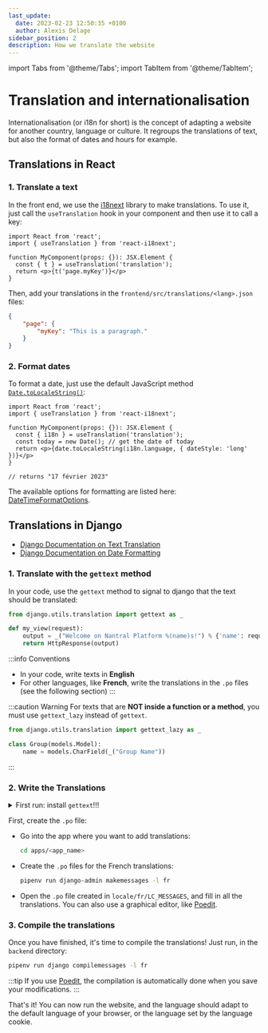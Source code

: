 ```yaml
---
last_update:
  date: 2023-02-23 12:50:35 +0100
  author: Alexis Delage
sidebar_position: 2
description: How we translate the website
---
```


import Tabs from '@theme/Tabs';
import TabItem from '@theme/TabItem';

# Translation and internationalisation

Internationalisation (or i18n for short) is the concept of adapting a website
for another country, language or culture. It regroups the translations of text,
but also the format of dates and hours for example.

## Translations in React

### 1. Translate a text

In the front end, we use the [i18next](https://react.i18next.com/) library to make translations.
To use it, just call the `useTranslation` hook in your component and then use it to call a key:
```tsx
import React from 'react';
import { useTranslation } from 'react-i18next';

function MyComponent(props: {}): JSX.Element {
  const { t } = useTranslation('translation');
  return <p>{t('page.myKey')}</p>
}
```

Then, add your translations in the `frontend/src/translations/<lang>.json` files:
```json
{
    "page": {
        "myKey": "This is a paragraph."
    }
}
```

### 2. Format dates

To format a date, just use the default JavaScript method [`Date.toLocaleString()`](https://developer.mozilla.org/en-US/docs/Web/JavaScript/Reference/Global_Objects/Date/toLocaleString):
```tsx
import React from 'react';
import { useTranslation } from 'react-i18next';

function MyComponent(props: {}): JSX.Element {
  const { i18n } = useTranslation('translation');
  const today = new Date(); // get the date of today
  return <p>{date.toLocaleString(i18n.language, { dateStyle: 'long' })}</p>
}

// returns "17 février 2023"
```

The available options for formatting are listed here:
[DateTimeFormatOptions](https://developer.mozilla.org/en-US/docs/Web/JavaScript/Reference/Global_Objects/Intl/DateTimeFormat/DateTimeFormat#options).

## Translations in Django

* [Django Documentation on Text Translation](https://docs.djangoproject.com/en/4.1/topics/i18n/translation/)
* [Django Documentation on Date Formatting](https://docs.djangoproject.com/en/4.1/topics/i18n/formatting/)

### 1. Translate with the `gettext` method

In your code, use the `gettext` method to signal to django that the text should
be translated:

```python
from django.utils.translation import gettext as _

def my_view(request):
    output = _("Welcome on Nantral Platform %(name)s!") % {'name': request.user.first_name}
    return HttpResponse(output)
```

:::info Conventions
* In your code, write texts in **English**
* For other languages, like **French**, write the translations in the `.po` files
    (see the following section)
:::

:::caution Warning
For texts that are **NOT inside a function or a method**, you must use 
`gettext_lazy` instead of `gettext`.

```python
from django.utils.translation import gettext_lazy as _

class Group(models.Model):
    name = models.CharField(_("Group Name"))
```
:::

### 2. Write the Translations

<details>
<summary>First run: install <code>gettext</code>!!!</summary>

To use the django commands for translations, you have to install the `gettext` program.

<Tabs groupId="os">
<TabItem value="win" label="Windows">

The `gettext` utility is not really supported on Windows. You can refer to the
[django documentation](https://docs.djangoproject.com/en/4.1/topics/i18n/translation/#gettext-on-windows),
which proposes some alternatives. However, we strongly recommend you to use
[WSL](https://learn.microsoft.com/windows/wsl/install) instead, so as to run
*Nantral Platform* in a Linux machine (in your Windows).

</TabItem>
<TabItem value="mac" label="MacOS">

Run this command:
```bash
brew install gettext
```

</TabItem>
<TabItem value="lin" label="Linux">

Run these commands:
```bash
sudo apt-get update
sudo apt-get install gettext
```

</TabItem>
</Tabs>
</details>

First, create the `.po` file:
* Go into the app where you want to add translations:
    ```bash
    cd apps/<app_name>
    ```
* Create the `.po` files for the French translations:
    ```bash
    pipenv run django-admin makemessages -l fr
    ```
* Open the `.po` file created in `locale/fr/LC_MESSAGES`,
    and fill in all the translations. You can also use a graphical editor,
    like [Poedit](https://poedit.net/).

### 3. Compile the translations

Once you have finished, it's time to compile the translations! Just run, in
the `backend` directory:
```bash
pipenv run django compilemessages -l fr
```

:::tip
If you use [Poedit](https://poedit.net/), the compilation is automatically
done when you save your modifications.
:::

That's it! You can now run the website, and the language should adapt to the
default language of your browser, or the language set by the language cookie.
